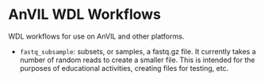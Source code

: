 # AnVIL WDL Workflows

WDL workflows for use on AnVIL and other platforms.

- `fastq_subsample`: subsets, or samples, a fastq.gz file. It currently takes a number of random reads to create a smaller file. This is intended for the purposes of educational activities, creating files for testing, etc.
